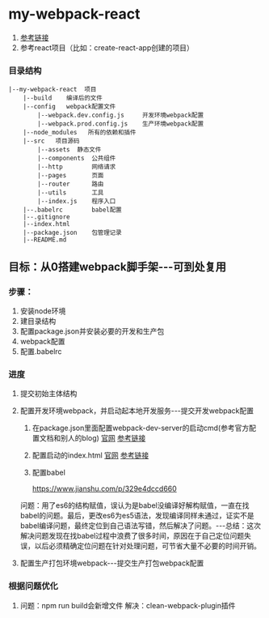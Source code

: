 # my-webpack-react
1. [参考链接](https://blog.csdn.net/pcaxb/article/details/82014500)
2. 参考react项目（比如：create-react-app创建的项目）

### 目录结构
```
|--my-webpack-react  项目
    |--build    编译后的文件
    |--config   webpack配置文件
        |--webpack.dev.config.js     开发环境webpack配置
        |--webpack.prod.config.js    生产环境webpack配置
    |--node_modules   所有的依赖和插件
    |--src   项目源码
        |--assets  静态文件
        |--components  公共组件
        |--http        网络请求
        |--pages       页面
        |--router      路由
        |--utils       工具
        |--index.js    程序入口
    |--.babelrc        babel配置
    |--.gitignore
    |--index.html  
    |--package.json    包管理记录
    |--README.md
```    

## 目标：从0搭建webpack脚手架---可到处复用

### 步骤：
1. 安装node环境
2. 建目录结构
3. 配置package.json并安装必要的开发和生产包
4. webpack配置
5. 配置.babelrc

### 进度
1. 提交初始主体结构
2. 配置开发环境webpack，并启动起本地开发服务---提交开发webpack配置
    1. 在package.json里面配置webpack-dev-server的启动cmd(参考官方配置文档和别人的blog)
        [官网](https://www.webpackjs.com/configuration/dev-server/#devserver)
        [参考链接](https://segmentfault.com/a/1190000006670084)
    2. 配置启动的index.html
        [官网](https://www.webpackjs.com/plugins/html-webpack-plugin/)
        [参考链接](https://segmentfault.com/a/1190000013883242)
    3. 配置babel
   
        https://www.jianshu.com/p/329e4dccd660
        
    问题：用了es6的结构赋值，误认为是babel没编译好解构赋值，一直在找babel的问题。最后，更改es6为es5语法，发现编译同样未通过，证实不是babel编译问题，最终定位到自己语法写错，然后解决了问题。---总结：这次解决问题发现在找babel过程中浪费了很多时间，原因在于自己定位问题失误，以后必须精确定位问题在针对处理问题，可节省大量不必要的时间开销。
3. 配置生产打包环境webpack---提交生产打包webpack配置

### 根据问题优化
1. 问题：npm run build会新增文件
   解决：clean-webpack-plugin插件

